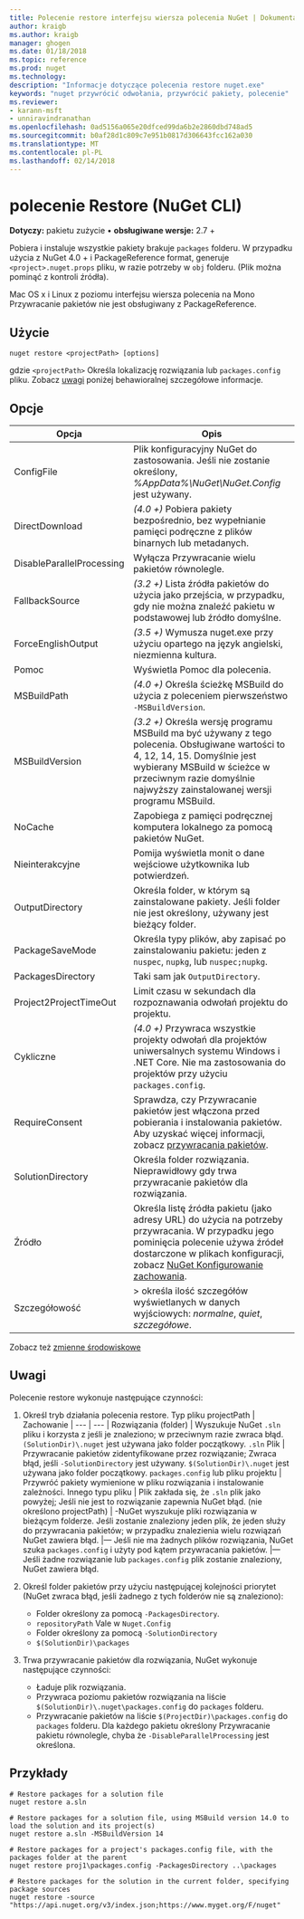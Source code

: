 ```yaml
---
title: Polecenie restore interfejsu wiersza polecenia NuGet | Dokumentacja firmy Microsoft
author: kraigb
ms.author: kraigb
manager: ghogen
ms.date: 01/18/2018
ms.topic: reference
ms.prod: nuget
ms.technology: 
description: "Informacje dotyczące polecenia restore nuget.exe"
keywords: "nuget przywrócić odwołania, przywrócić pakiety, polecenie"
ms.reviewer:
- karann-msft
- unniravindranathan
ms.openlocfilehash: 0ad5156a065e20dfced99da6b2e2860dbd748ad5
ms.sourcegitcommit: b0af28d1c809c7e951b0817d306643fcc162a030
ms.translationtype: MT
ms.contentlocale: pl-PL
ms.lasthandoff: 02/14/2018
---
```

# <a name="restore-command-nuget-cli"></a>polecenie Restore (NuGet CLI)

**Dotyczy:** pakietu zużycie &bullet; **obsługiwane wersje:** 2.7 +

Pobiera i instaluje wszystkie pakiety brakuje `packages` folderu. W przypadku użycia z NuGet 4.0 + i PackageReference format, generuje `<project>.nuget.props` pliku, w razie potrzeby w `obj` folderu. (Plik można pominąć z kontroli źródła).

Mac OS x i Linux z poziomu interfejsu wiersza polecenia na Mono Przywracanie pakietów nie jest obsługiwany z PackageReference.

## <a name="usage"></a>Użycie

```cli
nuget restore <projectPath> [options]
```

gdzie `<projectPath>` Określa lokalizację rozwiązania lub `packages.config` pliku. Zobacz [uwagi](#remarks) poniżej behawioralnej szczegółowe informacje.

## <a name="options"></a>Opcje

| Opcja | Opis |
| --- | --- |
| ConfigFile | Plik konfiguracyjny NuGet do zastosowania. Jeśli nie zostanie określony, *%AppData%\NuGet\NuGet.Config* jest używany. |
| DirectDownload | *(4.0 +)*  Pobiera pakiety bezpośrednio, bez wypełnianie pamięci podręczne z plików binarnych lub metadanych. |
| DisableParallelProcessing | Wyłącza Przywracanie wielu pakietów równolegle. |
| FallbackSource | *(3.2 +)*  Lista źródła pakietów do użycia jako przejścia, w przypadku, gdy nie można znaleźć pakietu w podstawowej lub źródło domyślne. |
| ForceEnglishOutput | *(3.5 +)* Wymusza nuget.exe przy użyciu opartego na język angielski, niezmienna kultura. |
| Pomoc | Wyświetla Pomoc dla polecenia. |
| MSBuildPath | *(4.0 +)*  Określa ścieżkę MSBuild do użycia z poleceniem pierwszeństwo `-MSBuildVersion`. |
| MSBuildVersion | *(3.2 +)*  Określa wersję programu MSBuild ma być używany z tego polecenia. Obsługiwane wartości to 4, 12, 14, 15. Domyślnie jest wybierany MSBuild w ścieżce w przeciwnym razie domyślnie najwyższy zainstalowanej wersji programu MSBuild. |
| NoCache | Zapobiega z pamięci podręcznej komputera lokalnego za pomocą pakietów NuGet. |
| Nieinterakcyjne | Pomija wyświetla monit o dane wejściowe użytkownika lub potwierdzeń. |
| OutputDirectory | Określa folder, w którym są zainstalowane pakiety. Jeśli folder nie jest określony, używany jest bieżący folder. |
| PackageSaveMode | Określa typy plików, aby zapisać po zainstalowaniu pakietu: jeden z `nuspec`, `nupkg`, lub `nuspec;nupkg`. |
| PackagesDirectory | Taki sam jak `OutputDirectory`. |
| Project2ProjectTimeOut | Limit czasu w sekundach dla rozpoznawania odwołań projektu do projektu. |
| Cykliczne | *(4.0 +)*  Przywraca wszystkie projekty odwołań dla projektów uniwersalnych systemu Windows i .NET Core. Nie ma zastosowania do projektów przy użyciu `packages.config`. |
| RequireConsent | Sprawdza, czy Przywracanie pakietów jest włączona przed pobierania i instalowania pakietów. Aby uzyskać więcej informacji, zobacz [przywracania pakietów](../consume-packages/package-restore.md). |
| SolutionDirectory | Określa folder rozwiązania. Nieprawidłowy gdy trwa przywracanie pakietów dla rozwiązania. |
| Źródło | Określa listę źródła pakietu (jako adresy URL) do użycia na potrzeby przywracania. W przypadku jego pominięcia polecenie używa źródeł dostarczone w plikach konfiguracji, zobacz [NuGet Konfigurowanie zachowania](../consume-packages/configuring-nuget-behavior.md). |
| Szczegółowość |> określa ilość szczegółów wyświetlanych w danych wyjściowych: *normalne*, *quiet*, *szczegółowe*. |

Zobacz też [zmienne środowiskowe](cli-ref-environment-variables.md)

## <a name="remarks"></a>Uwagi

Polecenie restore wykonuje następujące czynności:

1. Określ tryb działania polecenia restore.
    Typ pliku projectPath | Zachowanie
    | --- | --- |
    Rozwiązania (folder) | Wyszukuje NuGet `.sln` pliku i korzysta z jeśli je znaleziono; w przeciwnym razie zwraca błąd. `(SolutionDir)\.nuget` jest używana jako folder początkowy.
    `.sln` Plik | Przywracanie pakietów zidentyfikowane przez rozwiązanie; Zwraca błąd, jeśli `-SolutionDirectory` jest używany. `$(SolutionDir)\.nuget` jest używana jako folder początkowy.
    `packages.config` lub pliku projektu | Przywróć pakiety wymienione w pliku rozwiązania i instalowanie zależności.
    Innego typu pliku | Plik zakłada się, że `.sln` plik jako powyżej; Jeśli nie jest to rozwiązanie zapewnia NuGet błąd.
    (nie określono projectPath) | -NuGet wyszukuje pliki rozwiązania w bieżącym folderze. Jeśli zostanie znaleziony jeden plik, że jeden służy do przywracania pakietów; w przypadku znalezienia wielu rozwiązań NuGet zawiera błąd.
    |— Jeśli nie ma żadnych plików rozwiązania, NuGet szuka `packages.config` i użyty pod kątem przywracania pakietów.
    |— Jeśli żadne rozwiązanie lub `packages.config` plik zostanie znaleziony, NuGet zawiera błąd.

1. Określ folder pakietów przy użyciu następującej kolejności priorytet (NuGet zwraca błąd, jeśli żadnego z tych folderów nie są znaleziono):

    - Folder określony za pomocą `-PackagesDirectory`.
    - `repositoryPath` Vale w `Nuget.Config`
    - Folder określony za pomocą `-SolutionDirectory`
    - `$(SolutionDir)\packages`

1. Trwa przywracanie pakietów dla rozwiązania, NuGet wykonuje następujące czynności:
    - Ładuje plik rozwiązania.
    - Przywraca poziomu pakietów rozwiązania na liście `$(SolutionDir)\.nuget\packages.config` do `packages` folderu.
    - Przywracanie pakietów na liście `$(ProjectDir)\packages.config` do `packages` folderu. Dla każdego pakietu określony Przywracanie pakietu równolegle, chyba że `-DisableParallelProcessing` jest określona.

## <a name="examples"></a>Przykłady

```cli
# Restore packages for a solution file
nuget restore a.sln

# Restore packages for a solution file, using MSBuild version 14.0 to load the solution and its project(s)
nuget restore a.sln -MSBuildVersion 14

# Restore packages for a project's packages.config file, with the packages folder at the parent
nuget restore proj1\packages.config -PackagesDirectory ..\packages

# Restore packages for the solution in the current folder, specifying package sources
nuget restore -source "https://api.nuget.org/v3/index.json;https://www.myget.org/F/nuget"
```
